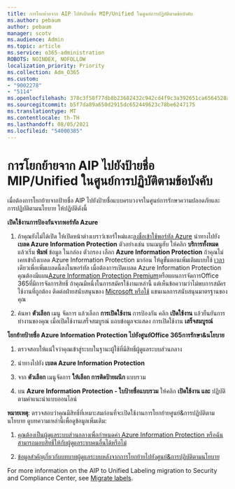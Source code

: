 ```yaml
---
title: การโยกย้ายจาก AIP ไปยังป้ายชื่อ MIP/Unified ในศูนย์การปฏิบัติตามข้อบังคับ
ms.author: pebaum
author: pebaum
manager: scotv
ms.audience: Admin
ms.topic: article
ms.service: o365-administration
ROBOTS: NOINDEX, NOFOLLOW
localization_priority: Priority
ms.collection: Adm_O365
ms.custom:
- "9002278"
- "5114"
ms.openlocfilehash: 378c3f58f77db8b23682432c942cd4f9c3a392651ca6564528a635724ad66a25
ms.sourcegitcommit: b5f7da89a650d2915dc652449623c78be6247175
ms.translationtype: MT
ms.contentlocale: th-TH
ms.lasthandoff: 08/05/2021
ms.locfileid: "54000385"
---
```

# <a name="migration-from-aip-to-mipunified-labeling-in-the-compliance-center"></a>การโยกย้ายจาก AIP ไปยังป้ายชื่อ MIP/Unified ในศูนย์การปฏิบัติตามข้อบังคับ

เมื่อต้องการโยกย้ายจากป้ายชื่อ AIP ไปยังป้ายชื่อแบบครบวงจรในศูนย์การรักษาความปลอดภัยและการปฏิบัติตามนโยบาย ให้ปฏิบัติดังนี้

**เปิดใช้งานการป้องกันจากพอร์ทัล Azure**

1. ถ้าคุณยังไม่ได้เปิด ให้เปิดหน้าต่างเบราว์เซอร์ใหม่และ[ลงชื่อเข้าใช้พอร์ทัล Azure](https://docs.microsoft.com/azure/information-protection/deploy-use/configure-policy#signing-in-to-the-azure-portal) นําทางไปยัง **เบลด Azure Information Protection** ตัวอย่างเช่น บนเมนูฮับ ให้คลิก **บริการทั้งหมด** แล้วเริ่ม **พิมพ์** ข้อมูล ในกล่อง ตัวกรอง เลือก **Azure Information Protection** ถ้าคุณไม่เคยเข้าถึงเบลด Azure Information Protection มาก่อน ให้ดูขั้นตอนเพิ่มเติมแบบใช้ [เวลา](https://docs.microsoft.com/azure/information-protection/deploy-use/configure-policy#to-access-the-azure-information-protection-blade-for-the-first-time) เดียวเพื่อเพิ่มเบลดนี้ลงในพอร์ทัล เมื่อต้องการเปิดเบลด Azure Information Protection คุณต้องมีแผน[Azure Information Protection Premium](https://www.microsoft.com/cloud-platform/azure-information-protection-pricing)หรือแผนการจัดการOffice 365ที่มีการจัดการสิทธิ์ ถ้าคุณมีหนึ่งในการสมัครใช้งานเหล่านี้ แต่เห็นข้อความว่าไม่พบการสมัครใช้งานที่ถูกต้อง ติดต่อฝ่ายสนับสนุนของ [Microsoft หรือใช้](https://docs.microsoft.com/azure/information-protection/get-started/information-support#to-contact-microsoft-support) แชนเนลการสนับสนุนมาตรฐานของคุณ

2. ค้นหา **ตัวเลือก** เมนู จัดการ แล้วเลือก **การเปิดใช้งาน** การป้องกัน คลิก **เปิดใช้งาน** แล้วยืนยันการทํางานของคุณ เมื่อเปิดใช้งานเสร็จสมบูรณ์ แถบข้อมูลจะแสดง การเปิดใช้งาน **เสร็จสมบูรณ์**

**โยกย้ายป้ายชื่อ Azure Information Protection ไปยังศูนย์Office 365การรักษา&นโยบาย**

1. ตรวจสอบให้แน่ใจว่าคุณเข้าสู่ระบบในฐานะผู้ใช้ที่มีสิทธิ์ผู้ดูแลระบบส่วนกลาง

2. นําทางไปยัง **เบลด Azure Information Protection**

3. จาก **ตัวเลือก** เมนูจัดการ **ให้เลือก การติดป้ายผนึก** แบบรวม

4. บน **Azure Information Protection - ใบป้ายชื่อแบบรวม** ให้คลิก **เปิดใช้งาน และ** ปฏิบัติตามคําแนะนําแบบออนไลน์

**หมายเหตุ**: ตรวจสอบว่าคุณมีสิทธิ์ที่เหมาะสมก่อนที่จะเปิดใช้งานการโยกย้ายศูนย์&การปฏิบัติตามนโยบาย ดูบทความเหล่านี้เพื่อดูข้อมูลเพิ่มเติม:

1. [คุณต้องเป็นผู้ดูแลระบบส่วนกลางเพื่อกําหนดค่า Azure Information Protection หรือฉันสามารถมอบสิทธิ์ให้กับผู้ดูแลระบบคนอื่นได้หรือไม่](https://docs.microsoft.com/azure/information-protection/faqs#do-you-need-to-be-a-global-admin-to-configure-azure-information-protection-or-can-i-delegate-to-other-administrators)

2. [ข้อมูลสําคัญเกี่ยวกับบทบาทผู้ดูแลระบบหลังจากการโยกย้ายไปยังศูนย์&การปฏิบัติตามนโยบาย](https://docs.microsoft.com/azure/information-protection/configure-policy-migrate-labels#important-information-about-administrative-roles)

For more information on the AIP to Unified Labeling migration to Security and Compliance Center, see [Migrate labels](https://docs.microsoft.com/azure/information-protection/configure-policy-migrate-labels).
